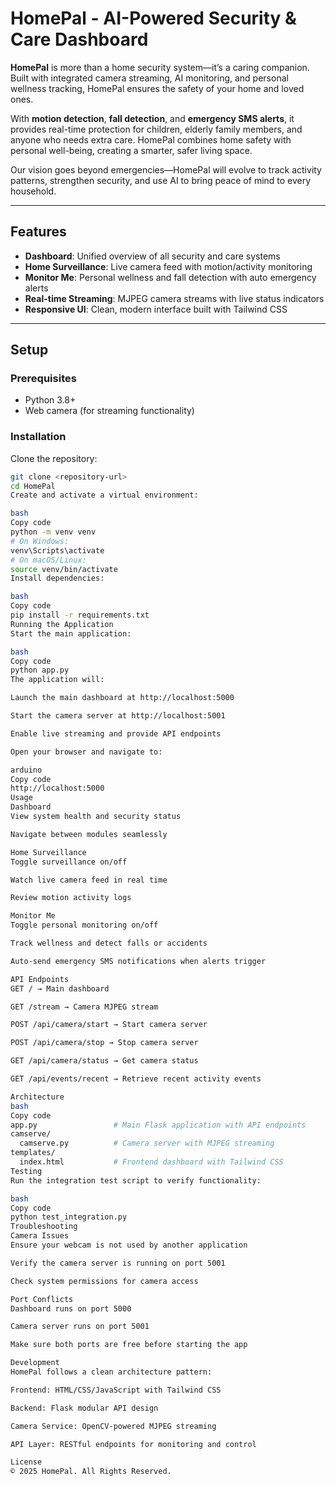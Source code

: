# HomePal - AI-Powered Security & Care Dashboard

**HomePal** is more than a home security system—it’s a caring companion. Built with integrated camera streaming, AI monitoring, and personal wellness tracking, HomePal ensures the safety of your home and loved ones.

With **motion detection**, **fall detection**, and **emergency SMS alerts**, it provides real-time protection for children, elderly family members, and anyone who needs extra care. HomePal combines home safety with personal well-being, creating a smarter, safer living space.

Our vision goes beyond emergencies—HomePal will evolve to track activity patterns, strengthen security, and use AI to bring peace of mind to every household.

---

## Features

- **Dashboard**: Unified overview of all security and care systems  
- **Home Surveillance**: Live camera feed with motion/activity monitoring  
- **Monitor Me**: Personal wellness and fall detection with auto emergency alerts  
- **Real-time Streaming**: MJPEG camera streams with live status indicators  
- **Responsive UI**: Clean, modern interface built with Tailwind CSS  

---

## Setup

### Prerequisites
- Python 3.8+  
- Web camera (for streaming functionality)  

### Installation

Clone the repository:
```bash
git clone <repository-url>
cd HomePal
Create and activate a virtual environment:

bash
Copy code
python -m venv venv
# On Windows:
venv\Scripts\activate
# On macOS/Linux:
source venv/bin/activate
Install dependencies:

bash
Copy code
pip install -r requirements.txt
Running the Application
Start the main application:

bash
Copy code
python app.py
The application will:

Launch the main dashboard at http://localhost:5000

Start the camera server at http://localhost:5001

Enable live streaming and provide API endpoints

Open your browser and navigate to:

arduino
Copy code
http://localhost:5000
Usage
Dashboard
View system health and security status

Navigate between modules seamlessly

Home Surveillance
Toggle surveillance on/off

Watch live camera feed in real time

Review motion activity logs

Monitor Me
Toggle personal monitoring on/off

Track wellness and detect falls or accidents

Auto-send emergency SMS notifications when alerts trigger

API Endpoints
GET / → Main dashboard

GET /stream → Camera MJPEG stream

POST /api/camera/start → Start camera server

POST /api/camera/stop → Stop camera server

GET /api/camera/status → Get camera status

GET /api/events/recent → Retrieve recent activity events

Architecture
bash
Copy code
app.py                 # Main Flask application with API endpoints
camserve/
  camserve.py          # Camera server with MJPEG streaming
templates/
  index.html           # Frontend dashboard with Tailwind CSS
Testing
Run the integration test script to verify functionality:

bash
Copy code
python test_integration.py
Troubleshooting
Camera Issues
Ensure your webcam is not used by another application

Verify the camera server is running on port 5001

Check system permissions for camera access

Port Conflicts
Dashboard runs on port 5000

Camera server runs on port 5001

Make sure both ports are free before starting the app

Development
HomePal follows a clean architecture pattern:

Frontend: HTML/CSS/JavaScript with Tailwind CSS

Backend: Flask modular API design

Camera Service: OpenCV-powered MJPEG streaming

API Layer: RESTful endpoints for monitoring and control

License
© 2025 HomePal. All Rights Reserved.
